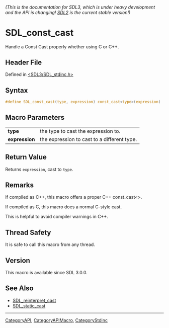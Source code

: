 ###### (This is the documentation for SDL3, which is under heavy development and the API is changing! [SDL2](https://wiki.libsdl.org/SDL2/) is the current stable version!)
# SDL_const_cast

Handle a Const Cast properly whether using C or C++.

## Header File

Defined in [<SDL3/SDL_stdinc.h>](https://github.com/libsdl-org/SDL/blob/main/include/SDL3/SDL_stdinc.h)

## Syntax

```c
#define SDL_const_cast(type, expression) const_cast<type>(expression)  /* or `((type)(expression))` in C */
```

## Macro Parameters

|                |                                             |
| -------------- | ------------------------------------------- |
| **type**       | the type to cast the expression to.         |
| **expression** | the expression to cast to a different type. |

## Return Value

Returns `expression`, cast to `type`.

## Remarks

If compiled as C++, this macro offers a proper C++ const_cast<>.

If compiled as C, this macro does a normal C-style cast.

This is helpful to avoid compiler warnings in C++.

## Thread Safety

It is safe to call this macro from any thread.

## Version

This macro is available since SDL 3.0.0.

## See Also

- [SDL_reinterpret_cast](SDL_reinterpret_cast)
- [SDL_static_cast](SDL_static_cast)

----
[CategoryAPI](CategoryAPI), [CategoryAPIMacro](CategoryAPIMacro), [CategoryStdinc](CategoryStdinc)


